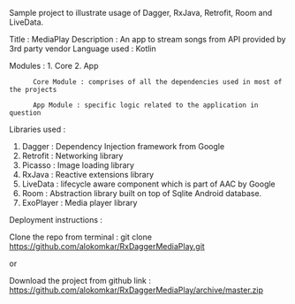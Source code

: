Sample project to illustrate usage of Dagger, RxJava, Retrofit, Room and LiveData.

Title : MediaPlay
Description : An app to stream songs from API provided by 3rd party vendor
Language used : Kotlin

Modules : 1. Core
          2. App

          Core Module : comprises of all the dependencies used in most of the projects

          App Module : specific logic related to the application in question

Libraries used :

1. Dagger : Dependency Injection framework from Google
2. Retrofit : Networking library
3. Picasso : Image loading library
4. RxJava : Reactive extensions library
5. LiveData : lifecycle aware component which is part of AAC by Google
6. Room : Abstraction library built on top of Sqlite Android database.
7. ExoPlayer : Media player library

Deployment instructions :

Clone the repo from terminal :
git clone https://github.com/alokomkar/RxDaggerMediaPlay.git

or

Download the project from github link : https://github.com/alokomkar/RxDaggerMediaPlay/archive/master.zip





